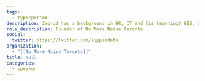 ```yaml
---
tags:
  - type/person
description: Ingrid has a background in HR, IT and (is learning) GIS, and works with community and advocacy groups to educate, engage and motivate people to help build safe streets, complete communities and a better quality of life.
role_description: Founder of No More Noise Toronto
social:
  twitter: https://twitter.com/sippindata
organization:
  - "[[No More Noise Toronto]]"
title: null
categories:
  - speaker
---
```

